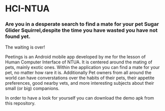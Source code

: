 # HCI-NTUA

### Are you in a desperate search to find a mate for your pet Sugar Glider Squirrel,despite the time you have wasted you have not found yet.
The waiting is over!

Peetings is an Android mobile app developed by me for the lesson of Human Computer Interface of NTUA.
It is centered around the mating of pets, mainly exotic ones.
Within the application you can find a mate for your pet, no matter how rare it is.
Additionally Pet owners from all around the world can have converstations over the habits of their pets, their appetite preferences, good nearby vets, and more interesting subjects about their small (or big) companions.

In order to have a look for yourself you can download the demo apk from this repository.

